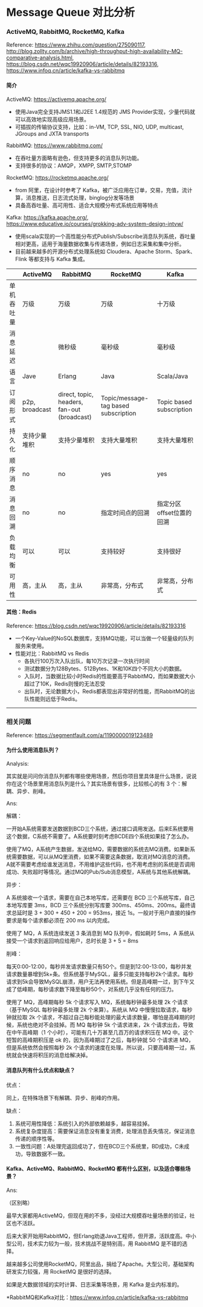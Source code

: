 # Message Queue 对比分析

### ActiveMQ, RabbitMQ, RocketMQ, Kafka

Reference: https://www.zhihu.com/question/275090117, http://blog.zollty.com/b/archive/high-throughput-high-availability-MQ-comparative-analysis.html, https://blog.csdn.net/wqc19920906/article/details/82193316, https://www.infoq.cn/article/kafka-vs-rabbitmq

#### 简介

ActiveMQ:  https://activemq.apache.org/

- 使用Java完全支持JMS1.1和J2EE 1.4规范的 JMS Provider实现，少量代码就可以高效地实现高级应用场景。
- 可插拔的传输协议支持，比如：in-VM, TCP, SSL, NIO, UDP, multicast, JGroups and JXTA transports

RabbitMQ: https://www.rabbitmq.com/

- 在吞吐量方面略有逊色，但支持更多的消息队列功能。
- 支持很多的协议：AMQP，XMPP, SMTP,STOMP

RocketMQ: https://rocketmq.apache.org/

- from 阿里，在设计时参考了 Kafka，被广泛应用在订单，交易，充值，流计算，消息推送，日志流式处理，binglog分发等场景
- 具备高吞吐量、高可用性、适合大规模分布式系统应用等特点

Kafka: https://kafka.apache.org/, https://www.educative.io/courses/grokking-adv-system-design-intvw/

- 使用scala实现的一个高性能分布式Publish/Subscribe消息队列系统，吞吐量相对更高，适用于海量数据收集与传递场景，例如日志采集和集中分析。
- 目前越来越多的开源分布式处理系统如 Cloudera、Apache Storm、Spark、Flink 等都支持与 Kafka 集成。

|            | ActiveMQ       | RabbitMQ                                    | RocketMQ                             | Kafka                    |
| ---------- | -------------- | ------------------------------------------- | ------------------------------------ | ------------------------ |
| 单机吞吐量 | 万级           | 万级                                        | 万级                                 | 十万级                   |
| 消息延迟   |                | 微秒级                                      | 毫秒级                               | 毫秒级                   |
| 语言       | Jave           | Erlang                                      | Java                                 | Scala/Java               |
| 订阅形式   | p2p, broadcast | direct, topic, headers, fan-out (broadcast) | Topic/message-tag based subscription | Topic based subscription |
| 持久化     | 支持少量堆积   | 支持少量堆积                                | 支持大量堆积                         | 支持大量堆积             |
| 顺序消息   | no             | no                                          | yes                                  | yes                      |
| 消息回溯   | no             | no                                          | 指定时间点的回溯                     | 指定分区offset位置的回溯 |
| 负载均衡   | 可以           | 可以                                        | 支持较好                             | 支持很好                 |
| 可用性     | 高，主从       | 高，主从                                    | 非常高，分布式                       | 非常高，分布式           |



#### 其他：Redis

Reference: https://blog.csdn.net/wqc19920906/article/details/82193316

- 一个Key-Value的NoSQL数据库，支持MQ功能，可以当做一个轻量级的队列服务来使用。
- 性能对比：RabbitMQ vs Redis
  - 各执行100万次入队出队，每10万次记录一次执行时间
  - 测试数据分为128Bytes、512Bytes、1K和10K四个不同大小的数据。
  - 入队时，当数据比较小时Redis的性能要高于RabbitMQ，而如果数据大小超过了10K，Redis则慢的无法忍受
  - 出队时，无论数据大小，Redis都表现出非常好的性能，而RabbitMQ的出队性能则远低于Redis。



---

### 相关问题

Reference: https://segmentfault.com/a/1190000019123489



#### 为什么使用消息队列？

Analysis:

其实就是问问你消息队列都有哪些使用场景，然后你项目里具体是什么场景，说说你在这个场景里用消息队列是什么？其实场景有很多，比较核心的有 3 个：解耦、异步、削峰。

Ans:

解耦：

一开始A系统需要发送数据到BCD三个系统，通过接口调用发送。后来E系统要用这个数据，C系统不需要了。A系统要时刻考虑BCDE四个系统如果挂了怎么办。

使用了MQ，A系统产生数据，发送给MQ，需要数据的系统去MQ消费。如果新系统需要数据，可以从MQ里消费，如果不需要这条数据，取消对MQ消息的消费。A就不需要考虑给谁发送消息，不用维护这些代码，也不用考虑别的系统是否调用成功、失败超时等情况。通过MQ的Pub/Sub消息模型，A系统与其他系统解耦。



异步：

A 系统接收一个请求，需要在自己本地写库，还需要在 BCD 三个系统写库，自己本地写库要 3ms，BCD 三个系统分别写库要 300ms、450ms、200ms。最终请求总延时是 3 + 300 + 450 + 200 = 953ms，接近 1s。一般对于用户直接的操作要求是每个请求都必须在 200 ms 以内完成。

使用了 MQ，A 系统连续发送 3 条消息到 MQ 队列中，假如耗时 5ms，A 系统从接受一个请求到返回响应给用户，总时长是 3 + 5 = 8ms



削峰：

每天0:00-12:00，每秒并发请求数量只有50个。但是到12:00-13:00，每秒并发请求数量暴增到5k+条。但系统基于MySQL，最多只能支持每秒2k个请求。每秒请求到5k会导致MySQL崩溃，用户无法再使用系统。但是高峰期一过，到下午又成了低峰期，每秒请求数下降至每秒50个，对系统几乎没有任何的压力。



使用了 MQ，高峰期每秒 5k 个请求写入 MQ，系统每秒钟最多处理 2k 个请求（基于MySQL 每秒钟最多处理 2k 个来算）。系统从 MQ 中慢慢拉取请求，每秒钟就拉取 2k 个请求，不超过自己每秒能处理的最大请求数量，哪怕是高峰期的时候，系统也绝对不会挂掉。而 MQ 每秒钟 5k 个请求进来，2k 个请求出去，导致在中午高峰期（1 个小时），可能有几十万甚至几百万的请求积压在 MQ 中。这个短暂的高峰期积压是 ok 的，因为高峰期过了之后，每秒钟就 50 个请求进 MQ，但是系统依然会按照每秒 2k 个请求的速度在处理。所以说，只要高峰期一过，系统就会快速将积压的消息给解决掉。



#### 消息队列有什么优点和缺点？

优点：

同上，在特殊场景下有解耦、异步、削峰的作用。



缺点：

1. 系统可用性降低：系统引入的外部依赖越多，越容易挂掉。
2. 系统复杂度提高：需要保证消息没有重复消费，处理消息丢失情况，保证消息传递的顺序性等。
3. 一致性问题：A处理完返回成功了，但在BCD三个系统里，BD成功，C未成功，导致数据不一致。





#### Kafka、ActiveMQ、RabbitMQ、RocketMQ 都有什么区别，以及适合哪些场景？

Ans:

（区别略）

最早大家都用ActiveMQ，但现在用的不多，没经过大规模吞吐量场景的验证，社区也不活跃。

后来大家开始用RabbitMQ，但Erlang劝退Java工程师，但开源，活跃度高。中小型公司，技术实力较为一般，技术挑战不是特别高，用 RabbitMQ 是不错的选择。

越来越多公司使用RocketMQ，阿里出品，捐给了Apache。大型公司，基础架构研发实力较强，用 RocketMQ 是很好的选择。

如果是大数据领域的实时计算、日志采集等场景，用 Kafka 是业内标准的。



*RabbitMQ和Kafka对比：https://www.infoq.cn/article/kafka-vs-rabbitmq


